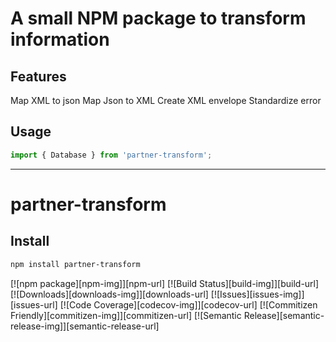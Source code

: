 # A small NPM package to transform information

## Features

Map XML to json
Map Json to XML
Create XML envelope
Standardize error

## Usage

```ts
import { Database } from 'partner-transform';
```

---
# partner-transform

## Install

```bash
npm install partner-transform
```

[![npm package][npm-img]][npm-url]
[![Build Status][build-img]][build-url]
[![Downloads][downloads-img]][downloads-url]
[![Issues][issues-img]][issues-url]
[![Code Coverage][codecov-img]][codecov-url]
[![Commitizen Friendly][commitizen-img]][commitizen-url]
[![Semantic Release][semantic-release-img]][semantic-release-url]

